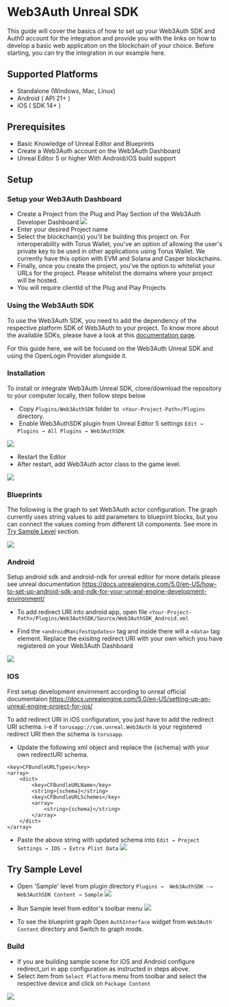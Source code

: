 # Web3Auth Unreal SDK

This guide will cover the basics of how to set up your Web3Auth SDK and Auth0 account for the integration and provide you with the links on how to develop a basic web application on the blockchain of your choice. Before starting, you can try the integration in our example here.

## Supported Platforms

*   Standalone (Windows, Mac, Linux)
*   Android ( API 21+ )
*   iOS ( SDK 14+ )

## Prerequisites

*   Basic Knowledge of Unreal Editor and Blueprints
*   Create a Web3Auth account on the Web3Auth Dashboard
*   Unreal Editor 5 or higher With Android/iOS build support

## Setup

### Setup your Web3Auth Dashboard

*   Create a Project from the Plug and Play Section of the Web3Auth Developer Dashboard [![](https://camo.githubusercontent.com/971624a070b3ed1c191d051ca349cbca15d7dc52ad0a4a3ec812b0ab08636ea9/68747470733a2f2f77656233617574682e696f2f646f63732f6173736574732f696d616765732f61757468302d77336164617368626f6172642d30312d37346637663130653531373966373765613064653563313632396338656532632e706e67)](https://camo.githubusercontent.com/971624a070b3ed1c191d051ca349cbca15d7dc52ad0a4a3ec812b0ab08636ea9/68747470733a2f2f77656233617574682e696f2f646f63732f6173736574732f696d616765732f61757468302d77336164617368626f6172642d30312d37346637663130653531373966373765613064653563313632396338656532632e706e67)
*   Enter your desired Project name
*   Select the blockchain(s) you'll be building this project on. For interoperability with Torus Wallet, you've an option of allowing the user's private key to be used in other applications using Torus Wallet. We currently have this option with EVM and Solana and Casper blockchains.
*   Finally, once you create the project, you've the option to whitelist your URLs for the project. Please whitelist the domains where your project will be hosted. 
*   You will require clientId of the Plug and Play Projects

### Using the Web3Auth SDK

To use the Web3Auth SDK, you need to add the dependency of the respective platform SDK of Web3Auth to your project. To know more about the available SDKs, please have a look at this [documentation page](https://web3auth.io/docs/developing-with-web3auth/understand-sdk).

For this guide here, we will be focused on the Web3Auth Unreal SDK and using the OpenLogin Provider alongside it.

### Installation

To install or integrate Web3Auth Unreal SDK, clone/download the repository to your computer locally, then follow steps below

*    Copy `Plugins/Web3AuthSDK` folder to  `<Your-Project-Path>/Plugins` directory. 
*    Enable Web3AuthSDK plugin from Unreal Editor 5 settings `Edit →  Plugins → All Plugins → Web3AuthSDK` 

![](/Docs/Images/5.png)

*   Restart the Editor
*   After restart, add Web3Auth actor class to the game level.

![](/Docs/Images/4.png)

### Blueprints

The following is the graph to set Web3Auth actor configuration. The graph currently uses string values to add parameters to blueprint blocks, but you can connect the values coming from different UI components. See more in [Try Sample Level](#) section.

![](/Docs/Images/8.png)

### Android

Setup android sdk and android-ndk for unreal editor for more details please see unreal documentation https://docs.unrealengine.com/5.0/en-US/how-to-set-up-android-sdk-and-ndk-for-your-unreal-engine-development-environment/


* To add redirect URI into android app, open file `<Your-Project-Path>/Plugins/Web3AuthSDK/Source/Web3AuthSDK_Android.xml`

*  Find the `<androidManifestUpdates>` tag and inside there will a `<data>` tag element. Replace the exisitng redirect URI with your own which you have registered on your Web3Auth Dashboard

![](/Docs/Images/3.png)

### IOS 

First setup development envirnment according to unreal official documentaion 
https://docs.unrealengine.com/5.0/en-US/setting-up-an-unreal-engine-project-for-ios/

To add redirect URI in iOS configuration, you just have to add the redirect URI schema. i-e if `torusapp://com.unreal.Web3Auth` is your registered redirect URI then the schema is `torusapp`.

*   Update the following xml object and replace the {schema} with your own redirectURI schema.

```plaintext
<key>CFBundleURLTypes</key>
<array>
	<dict>
		<key>CFBundleURLName</key>
		<string>{schema}</string>
		<key>CFBundleURLSchemes</key>
		<array>
			<string>{schema}</string>
		</array>
	</dict>
</array>
```

*   Paste the above string with updated schema into `Edit → Project Settings → IOS → Extra Plist Data`
![](/Docs/Images/2.png)

## Try Sample Level

 * Open 'Sample' level from plugin directory `Plugins →  Web3AuthSDK -→ Web3AuthSDK Content → Sample`
![](/Docs/Images/1.png)

 * Run Sample level from editor's toolbar menu
![](/Docs/Images/6.png)

 * To see the blueprint graph Open `AuthInterface` widget from `Web3Auth Content` directory and Switch to graph mode.

### Build
* If you are building sample scene for iOS and Android configure redirect_uri in app configuration as instructed in steps above. 
* Select item from `Select Platform` menu from toolbar and select the respective device and click on `Package Content`


![](/Docs/Images/7.png)




